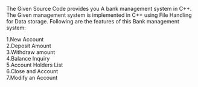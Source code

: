 The Given Source Code provides you A bank management system in C++. The Given management system is implemented in C++ using File Handling for Data storage. Following are the features of this Bank management system:

1.New Account\
2.Deposit Amount\
3.Withdraw amount\
4.Balance Inquiry\
5.Account Holders List\
6.Close and Account\
7.Modify an Account

